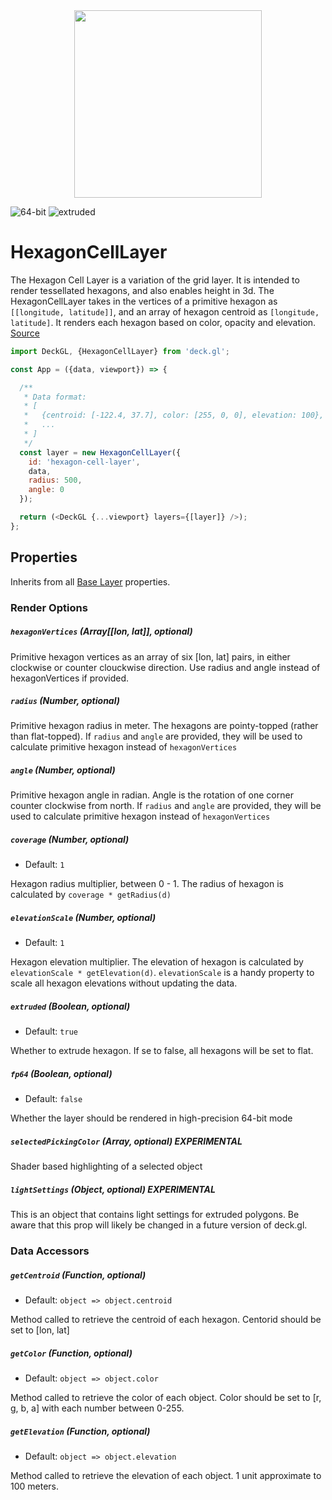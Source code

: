 <div align="center">
  <img height="300" src="/demo/src/static/images/hexagon-cell-layer.png" />
</div>

<p class="badges">
  <img src="https://img.shields.io/badge/64--bit-support-blue.svg?style=flat-square" alt="64-bit" />
  <img src="https://img.shields.io/badge/extruded-yes-blue.svg?style=flat-square" alt="extruded" />
</p>

# HexagonCellLayer

The Hexagon Cell Layer is a variation of the grid layer. It is intended to render
tessellated hexagons, and also enables height in 3d. The HexagonCellLayer
takes in the vertices of a primitive hexagon as `[[longitude, latitude]]`,
and an array of hexagon centroid as `[longitude, latitude]`.
It renders each hexagon based on color, opacity and elevation.
[Source](https://github.com/uber/deck.gl/tree/master/src/layers/core/hexagon-cell-layer)

```js
import DeckGL, {HexagonCellLayer} from 'deck.gl';

const App = ({data, viewport}) => {

  /**
   * Data format:
   * [
   *   {centroid: [-122.4, 37.7], color: [255, 0, 0], elevation: 100},
   *   ...
   * ]
   */
  const layer = new HexagonCellLayer({
    id: 'hexagon-cell-layer',
    data,
    radius: 500,
    angle: 0
  });

  return (<DeckGL {...viewport} layers={[layer]} />);
};
```

## Properties

Inherits from all [Base Layer](/docs/api-reference/base-layer.md) properties.

### Render Options

##### `hexagonVertices` (Array[[lon, lat]], optional)

Primitive hexagon vertices as an array of six [lon, lat] pairs,
in either clockwise or counter clouckwise direction. Use radius and angle
instead of hexagonVertices if provided.

##### `radius` (Number, optional)

Primitive hexagon radius in meter. The hexagons are pointy-topped (rather than flat-topped).
If `radius` and `angle` are provided, they will be used to calculate
primitive hexagon instead of `hexagonVertices`

##### `angle` (Number, optional)

Primitive hexagon angle in radian. Angle is the rotation of one corner
counter clockwise from north. If `radius` and `angle` are provided,
they will be used to calculate primitive hexagon instead of `hexagonVertices`

##### `coverage` (Number, optional)

- Default: `1`

Hexagon radius multiplier, between 0 - 1. The radius of hexagon is calculated by
`coverage * getRadius(d)`

##### `elevationScale` (Number, optional)

- Default: `1`

Hexagon elevation multiplier. The elevation of hexagon is calculated by
`elevationScale * getElevation(d)`. `elevationScale` is a handy property
to scale all hexagon elevations without updating the data.

##### `extruded` (Boolean, optional)

- Default: `true`

Whether to extrude hexagon. If se to false, all hexagons will be set to flat.

##### `fp64` (Boolean, optional)

- Default: `false`

Whether the layer should be rendered in high-precision 64-bit mode

##### `selectedPickingColor` (Array, optional) **EXPERIMENTAL**

Shader based highlighting of a selected object

##### `lightSettings` (Object, optional) **EXPERIMENTAL**

This is an object that contains light settings for extruded polygons.
Be aware that this prop will likely be changed in a future version of deck.gl.

### Data Accessors

##### `getCentroid` (Function, optional)

- Default: `object => object.centroid`

Method called to retrieve the centroid of each hexagon. Centorid should be
set to [lon, lat]

##### `getColor` (Function, optional)

- Default: `object => object.color`

Method called to retrieve the color of each object. Color should be set to
[r, g, b, a] with each number between 0-255.

##### `getElevation` (Function, optional)

- Default: `object => object.elevation`

Method called to retrieve the elevation of each object. 1 unit approximate to 100 meters.
